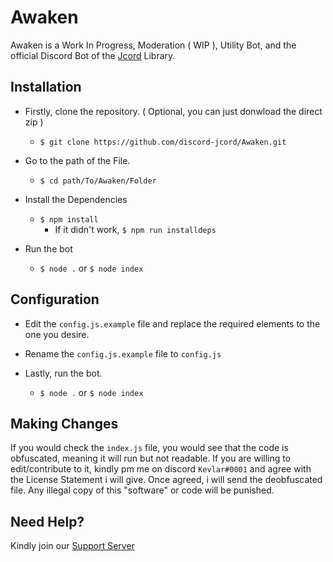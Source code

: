 # Awaken
Awaken is a Work In Progress, Moderation ( WIP ), Utility Bot, and the official Discord Bot of the [Jcord](https://discord-jcord/jcord/) Library.

## Installation
- Firstly, clone the repository. ( Optional, you can just donwload the direct zip )  
  - `$ git clone https://github.com/discord-jcord/Awaken.git`  

- Go to the path of the File.  
  - `$ cd path/To/Awaken/Folder`  

- Install the Dependencies  
  - `$ npm install`  
    - If it didn't work, `$ npm run installdeps`  

- Run the bot  
  - `$ node .` or `$ node index`  

## Configuration
- Edit the `config.js.example` file and replace the required elements to the one you desire.  

- Rename the `config.js.example` file to `config.js`  

- Lastly, run the bot.  
  - `$ node .` or `$ node index`  

## Making Changes
If you would check the `index.js` file, you would see that the code is obfuscated, meaning it will run but not readable. If you are willing to edit/contribute to it, kindly pm me on discord `Kevlar#0001` and agree with the License Statement i will give. Once agreed, i will send the deobfuscated file. Any illegal copy of this "software" or code will be punished.

## Need Help?
Kindly join our [Support Server](https://discord.gg/JK8xDJQ/s)
